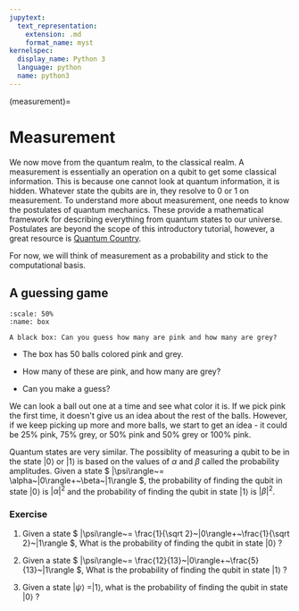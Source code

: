 ```yaml
---
jupytext:
  text_representation:
    extension: .md
    format_name: myst
kernelspec:
  display_name: Python 3
  language: python
  name: python3
---
```


(measurement)=

# Measurement

We now move from the quantum realm, to the classical realm. A measurement is essentially an operation on a qubit to get some classical information. This is because one cannot look at quantum information, it is hidden. Whatever state the qubits are in, they resolve to 0 or 1 on measurement. To understand more about measurement, one needs to know the postulates of quantum mechanics. These provide a mathematical framework for describing everything from quantum states to our universe. Postulates are beyond the scope of this introductory tutorial, however, a great resource is [Quantum Country](https://quantum.country/qm).

For now, we will think of measurement as a probability and stick to the computational basis. 

## A guessing game

```{figure} /_static/box.png
:scale: 50%
:name: box 

A black box: Can you guess how many are pink and how many are grey?
```


* The box has 50 balls colored pink and grey.

* How many of these are pink, and how many are grey? 

* Can you make a guess?  

We can look a ball out one at a time and see what color it is. If we pick pink the first time, it doesn't give us an idea about the rest of the balls. However, if we keep picking up more and more balls, we start to get an idea - it could be 25% pink, 75% grey, or 50% pink and 50% grey or 100% pink. 

Quantum states are very similar. The possiblity of measuring a qubit to be in the state $|0\rangle$ or $|1 \rangle$ is based on the values of $\alpha$ and $\beta$ called the probability amplitudes. 
Given a state $ |\psi\rangle~= \alpha~|0\rangle+~\beta~|1\rangle $, the probability of finding the qubit in state  $|0\rangle$ is $|\alpha|^2$ and the probability of finding the qubit in state  $|1\rangle$ is $|\beta|^2$.

### Exercise
1. Given a state $ |\psi\rangle~= \frac{1}{\sqrt 2}~|0\rangle+~\frac{1}{\sqrt 2}~|1\rangle $, 
What is the probability of finding the qubit in state $|0\rangle$ ? 

2. Given a state $ |\psi\rangle~= \frac{12}{13}~|0\rangle+~\frac{5}{13}~|1\rangle $, What is the probability of finding the qubit in state $|1\rangle$ ? 

3. Given a state $|\psi\rangle~= |1\rangle$, what is the probability of finding the qubit in state $|0\rangle$ ? 